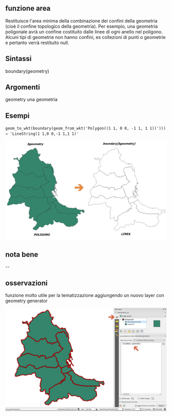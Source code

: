 ## funzione area

Restituisce l'area minima della combinazione dei confini della geometria (cioè il confine topologico della geometria). Per esempio, una geometria poligonale avrà un confine costituito dalle linee di ogni anello nel poligono. Alcuni tipi di geometrie non hanno confini, es collezioni di punti o geometrie e pertanto verrà restituito null.

## Sintassi

boundary(geometry)

## Argomenti

geometry una geometria

## Esempi


`geom_to_wkt(boundary(geom_from_wkt('Polygon((1 1, 0 0, -1 1, 1 1))'))) → 'LineString(1 1,0 0,-1 1,1 1)'`

<img src="/img/boundary/boundari1.png">

## nota bene

--

## osservazioni

funzione molto utile per la tematizzazione aggiungendo un nuovo layer con geometry generator

<img src="/img/boundary/boundari2.png">
